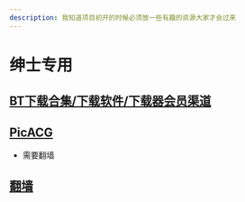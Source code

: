 ```yaml
---
description: 我知道项目初开的时候必须放一些有趣的资源大家才会过来
---
```


# 绅士专用

## [BT下载合集/下载软件/下载器会员渠道](https://shimo.im/docs/HstTwrOevioyyVe5/%20)

## [PicACG](http://file.liuzhengdong.top/?/绅士漫画/PicACG_2.1.0.7.apk)

* 需要翻墙

## [翻墙](fan-qiang.md)

